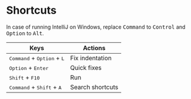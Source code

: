# Shortcuts

In case of running IntelliJ on Windows, replace <kbd>Command</kbd> to <kbd>Control</kbd> and <kbd>Option</kbd> to <kbd>Alt</kbd>.

| Keys | Actions |
| - | - |
| <kbd>Command</kbd> + <kbd>Option</kbd> + <kbd>L</kbd> | Fix indentation |
| <kbd>Option</kbd> + <kbd>Enter</kbd> | Quick fixes |
| <kbd>Shift</kbd> + <kbd>F10</kbd> | Run |
| <kbd>Command</kbd> + <kbd>Shift</kbd> + <kbd>A</kbd> | Search shortcuts |
